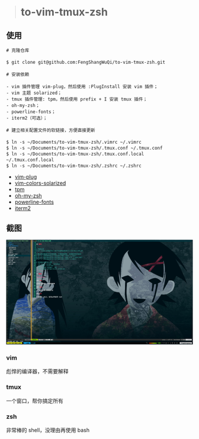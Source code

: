 > # to-vim-tmux-zsh

## 使用

```
# 克隆仓库

$ git clone git@github.com:FengShangWuQi/to-vim-tmux-zsh.git

# 安装依赖

- vim 插件管理 vim-plug，然后使用 :PlugInstall 安装 vim 插件；
- vim 主题 solarized；
- tmux 插件管理: tpm，然后使用 prefix + I 安装 tmux 插件；
- oh-my-zsh；
- powerline-fonts；
- iterm2（可选）；

# 建立相关配置文件的软链接，方便直接更新

$ ln -s ~/Documents/to-vim-tmux-zsh/.vimrc ~/.vimrc
$ ln -s ~/Documents/to-vim-tmux-zsh/.tmux.conf ~/.tmux.conf
$ ln -s ~/Documents/to-vim-tmux-zsh/.tmux.conf.local ~/.tmux.conf.local
$ ln -s ~/Documents/to-vim-tmux-zsh/.zshrc ~/.zshrc
```

- [vim-plug](https://github.com/junegunn/vim-plug)
- [vim-colors-solarized](https://github.com/altercation/vim-colors-solarized)
- [tpm](https://github.com/tmux-plugins/tpm)
- [oh-my-zsh](https://ohmyz.sh/)
- [powerline-fonts](https://github.com/powerline/fonts)
- [iterm2](https://www.iterm2.com/)

## 截图

![screenshot](./images/screenshot.jpg)

### vim

彪悍的编译器，不需要解释

### tmux

一个窗口，帮你搞定所有

### zsh

非常棒的 shell，没理由再使用 bash
